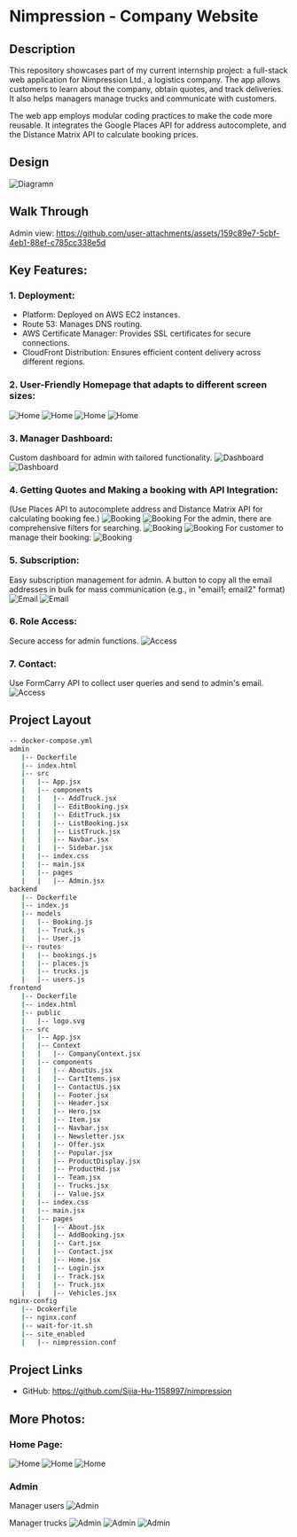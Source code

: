# Nimpression - Company Website
## Description
This repository showcases part of my current internship project: a full-stack web application for Nimpression Ltd., a logistics company. The app allows customers to learn about the company, obtain quotes, and track deliveries. It also helps managers manage trucks and communicate with customers.

The web app employs modular coding practices to make the code more reusable. It integrates the Google Places API for address autocomplete, and the Distance Matrix API to calculate booking prices.

## Design
![Diagramn](img/diagram.jpg)

## Walk Through
Admin view:
https://github.com/user-attachments/assets/159c89e7-5cbf-4eb1-88ef-c785cc338e5d

## Key Features:
### 1. Deployment:
 - Platform: Deployed on AWS EC2 instances.
 - Route 53: Manages DNS routing.
 - AWS Certificate Manager: Provides SSL certificates for secure connections.
 - CloudFront Distribution: Ensures efficient content delivery across different regions.

### 2. User-Friendly Homepage that adapts to different screen sizes:
![Home](img/home_hero.png)
![Home](img/home_small.png)
![Home](img/home_popular.png)
![Home](img/home_footer.png)

### 3. Manager Dashboard:
Custom dashboard for admin with tailored functionality.
![Dashboard](img/admin_dashboard.png)
![Dashboard](img/admin_small.png)

### 4. Getting Quotes and Making a booking with API Integration:
(Use Places API to autocomplete address and Distance Matrix API for calculating booking fee.)
![Booking](img/booking_1.png)
![Booking](img/booking_2.png)
For the admin, there are comprehensive filters for searching. 
![Booking](img/admin_booking.png)
![Booking](img/admin_booking_edit.png)
For customer to manage their booking:
![Booking](img/cart.png)

### 5. Subscription:
Easy subscription management for admin. A button to copy all the email addresses in bulk for mass communication (e.g., in "email1; email2" format)
![Email](img/home_email.png)
![Email](img/admin_email.png)

### 6. Role Access: 
Secure access for admin functions.
![Access](img/admin_access.png)

### 7. Contact: 
Use FormCarry API to collect user queries and send to admin's email.
![Access](img/contact.png)

## Project Layout
```bash
-- docker-compose.yml
admin
   |-- Dockerfile
   |-- index.html
   |-- src
   |   |-- App.jsx
   |   |-- components
   |   |   |-- AddTruck.jsx
   |   |   |-- EditBooking.jsx
   |   |   |-- EditTruck.jsx
   |   |   |-- ListBooking.jsx
   |   |   |-- ListTruck.jsx
   |   |   |-- Navbar.jsx
   |   |   |-- Sidebar.jsx
   |   |-- index.css
   |   |-- main.jsx
   |   |-- pages
   |   |   |-- Admin.jsx
backend
   |-- Dockerfile
   |-- index.js
   |-- models
   |   |-- Booking.js
   |   |-- Truck.js
   |   |-- User.js
   |-- routes
   |   |-- bookings.js
   |   |-- places.js
   |   |-- trucks.js
   |   |-- users.js
frontend
   |-- Dockerfile
   |-- index.html
   |-- public
   |   |-- logo.svg
   |-- src
   |   |-- App.jsx
   |   |-- Context
   |   |   |-- CompanyContext.jsx
   |   |-- components
   |   |   |-- AboutUs.jsx
   |   |   |-- CartItems.jsx
   |   |   |-- ContactUs.jsx
   |   |   |-- Footer.jsx
   |   |   |-- Header.jsx
   |   |   |-- Hero.jsx
   |   |   |-- Item.jsx
   |   |   |-- Navbar.jsx
   |   |   |-- Newsletter.jsx
   |   |   |-- Offer.jsx
   |   |   |-- Popular.jsx
   |   |   |-- ProductDisplay.jsx
   |   |   |-- ProductHd.jsx
   |   |   |-- Team.jsx
   |   |   |-- Trucks.jsx
   |   |   |-- Value.jsx
   |   |-- index.css
   |   |-- main.jsx
   |   |-- pages
   |   |   |-- About.jsx
   |   |   |-- AddBooking.jsx
   |   |   |-- Cart.jsx
   |   |   |-- Contact.jsx
   |   |   |-- Home.jsx
   |   |   |-- Login.jsx
   |   |   |-- Track.jsx
   |   |   |-- Truck.jsx
   |   |   |-- Vehicles.jsx
nginx-config
   |-- Dcokerfile
   |-- nginx.conf
   |-- wait-for-it.sh
   |-- site_enabled
   |   |-- nimpression.conf
```
## Project Links
- GitHub: https://github.com/Sijia-Hu-1158997/nimpression

## More Photos:
### Home Page: 
![Home](img/home_truck.png)
![Home](img/home_single_truck.png)
![Home](img/login.png)

### Admin
Manager users
![Admin](img/admin_user.png)

Manager trucks
![Admin](img/admin_truck_list.png)
![Admin](img/admin_edit_truck.png)
![Admin](img/admin_add_truck.png)
